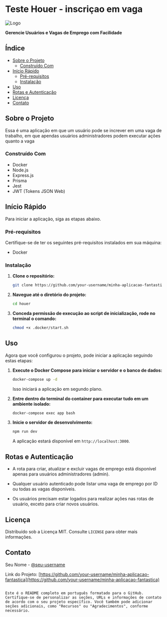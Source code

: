 # Teste Houer - inscriçao em vaga

![Logo](logo.png)

**Gerencie Usuários e Vagas de Emprego com Facilidade**

## Índice

- [Sobre o Projeto](#sobre-o-projeto)
  - [Construído Com](#construído-com)
- [Início Rápido](#início-rápido)
  - [Pré-requisitos](#pré-requisitos)
  - [Instalação](#instalação)
- [Uso](#uso)
- [Rotas e Autenticação](#rotas-e-autenticação)
- [Licença](#licença)
- [Contato](#contato)

## Sobre o Projeto

Essa é uma aplicação em que um usuário pode se increver em uma vaga de trabalho, em que apendas usuários administradores podem executar ações quanto a vaga

### Construído Com

- Docker
- Node.js
- Express.js
- Prisma
- Jest
- JWT (Tokens JSON Web)

## Início Rápido

Para iniciar a aplicação, siga as etapas abaixo.

### Pré-requisitos

Certifique-se de ter os seguintes pré-requisitos instalados em sua máquina:

- Docker

### Instalação

1. **Clone o repositório:**

   ```bash
   git clone https://github.com/your-username/minha-aplicacao-fantastica.git

2. **Navegue até o diretório do projeto:**

   ```bash
   cd houer
   ```

3. **Conceda permissão de execução ao script de inicialização, rode no terminal o comando:**

   ```bash
   chmod +x .docker/start.sh
   ```
## Uso

Agora que você configurou o projeto, pode iniciar a aplicação seguindo estas etapas:

1. **Execute o Docker Compose para iniciar o servidor e o banco de dados:**

   ```bash
   docker-compose up -d
   ```

   Isso iniciará a aplicação em segundo plano.

2. **Entre dentro do terminal do container para executar tudo em um ambiente isolado:**

   ```bash
   docker-compose exec app bash
   ```

3. **Inicie o servidor de desenvolvimento:**

   ```bash
   npm run dev
   ```

   A aplicação estará disponível em `http://localhost:3000`.

## Rotas e Autenticação

- A rota para criar, atualizar e excluir vagas de emprego está disponível apenas para usuários administradores (admin).

- Qualquer usuário autenticado pode listar uma vaga de emprego por ID ou todas as vagas disponíveis.

- Os usuários precisam estar logados para realizar ações nas rotas de usuário, exceto para criar novos usuários.

## Licença

Distribuído sob a Licença MIT. Consulte `LICENSE` para obter mais informações.

## Contato

Seu Nome - [@seu-username](https://twitter.com/seu-username)

Link do Projeto: [https://github.com/your-username/minha-aplicacao-fantastica](https://github.com/your-username/minha-aplicacao-fantastica)
```

Este é o README completo em português formatado para o GitHub. Certifique-se de personalizar as seções, URLs e informações de contato de acordo com o seu projeto específico. Você também pode adicionar seções adicionais, como "Recursos" ou "Agradecimentos", conforme necessário.
